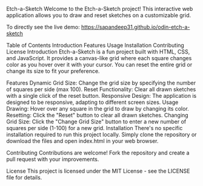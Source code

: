 Etch-a-Sketch
Welcome to the Etch-a-Sketch project! This interactive web application allows you to draw and reset sketches on a customizable grid.

To directly see the live demo: https://sapandeep31.github.io/odin-etch-a-sketch

Table of Contents
Introduction
Features
Usage
Installation
Contributing
License
Introduction
Etch-a-Sketch is a fun project built with HTML, CSS, and JavaScript. It provides a canvas-like grid where each square changes color as you hover over it with your cursor. You can reset the entire grid or change its size to fit your preference.

Features
Dynamic Grid Size: Change the grid size by specifying the number of squares per side (max 100).
Reset Functionality: Clear all drawn sketches with a single click of the reset button.
Responsive Design: The application is designed to be responsive, adapting to different screen sizes.
Usage
Drawing: Hover over any square in the grid to draw by changing its color.
Resetting: Click the "Reset" button to clear all drawn sketches.
Changing Grid Size: Click the "Change Grid Size" button to enter a new number of squares per side (1-100) for a new grid.
Installation
There's no specific installation required to run this project locally. Simply clone the repository or download the files and open index.html in your web browser.

Contributing
Contributions are welcome! Fork the repository and create a pull request with your improvements.

License
This project is licensed under the MIT License - see the LICENSE file for details.
